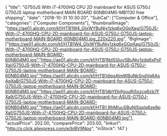 {
	"title": "G750JS With i7-4700HQ CPU 2D mainboard for ASUS G750J G750JS laptop motherboard MAIN BOARD 60NB04M0-MB1130 free shipping",
	"date": "2018-10-31 10:30:20",
	"SubCat": ["Computer & Office"],
	"categories": ["Computer Components"],
	"thumbnailImage": "https://ae01.alicdn.com/kf/HTB1W4_GIxWYBuNjy1zkq6xGGpXag/G750JS-With-i7-4700HQ-CPU-2D-mainboard-for-ASUS-G750J-G750JS-laptop-motherboard-MAIN-BOARD-60NB04M0.jpg_220x220.jpg",
	"BigImage": ["https://ae01.alicdn.com/kf/HTB1W4_GIxWYBuNjy1zkq6xGGpXag/G750JS-With-i7-4700HQ-CPU-2D-mainboard-for-ASUS-G750J-G750JS-laptop-motherboard-MAIN-BOARD-60NB04M0.jpg","https://ae01.alicdn.com/kf/HTB1NdSSIuySBuNjy1zdq6xPxFXal/G750JS-With-i7-4700HQ-CPU-2D-mainboard-for-ASUS-G750J-G750JS-laptop-motherboard-MAIN-BOARD-60NB04M0.jpg","https://ae01.alicdn.com/kf/HTB1djpsAlmWBuNkSndVq6AsApXaB/G750JS-With-i7-4700HQ-CPU-2D-mainboard-for-ASUS-G750J-G750JS-laptop-motherboard-MAIN-BOARD-60NB04M0.jpg","https://ae01.alicdn.com/kf/HTB1dbYEbjfguuRjSszcq6zb7FXa9/G750JS-With-i7-4700HQ-CPU-2D-mainboard-for-ASUS-G750J-G750JS-laptop-motherboard-MAIN-BOARD-60NB04M0.jpg","https://ae01.alicdn.com/kf/HTB1.RhMIuuSBuNjSsplq6ze8pXaf/G750JS-With-i7-4700HQ-CPU-2D-mainboard-for-ASUS-G750J-G750JS-laptop-motherboard-MAIN-BOARD-60NB04M0.jpg"],
	"actualPrice": 202.00,
	"comparePrice": 203.00,
	"linkurl": "http://s.click.aliexpress.com/e/biBV9Npq",
	"inStock": 147
}
